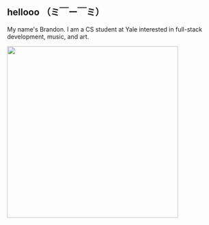 ## hellooo （ミ￣ー￣ミ）

My name's Brandon. I am a CS student at Yale interested in full-stack development, music, and art.

<img src="julia.png" width="400" height="400">

